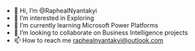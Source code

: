 - 👋 Hi, I’m @RaphealNyantakyi
- 👀 I’m interested in Exploring
- 🌱 I’m currently learning Microsoft Power Platforms
- 💞️ I’m looking to collaborate on Business Intelligence projects
- 📫 How to reach me raphealnyantakyi@outlook.com

<!---
RaphealNyantakyi/RaphealNyantakyi is a ✨ special ✨ repository because its `README.md` (this file) appears on your GitHub profile.
You can click the Preview link to take a look at your changes.
--->
